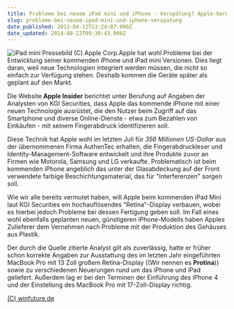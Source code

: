 ```yaml
---
title: Probleme bei neuem iPad mini und iPhone - Verspätung? Apple-Gerüchte des Tages
slug: probleme-bei-neuem-ipad-mini-und-iphone-verspatung
date_published: 2013-04-12T13:24:07.000Z
date_updated: 2018-08-22T09:38:43.000Z
---
```


![iPad mini Pressebild (C) Apple Corp.](//picdump.thafaker.de/2012/11/Bildschirmfoto-2012-11-05-um-16.07.58-100x100.png)Apple hat wohl Probleme bei der Entwicklung seiner kommenden iPhone und iPad mini Versionen. Dies liegt daran, weil neue Technologien integriert werden müssen, die nicht so einfach zur Verfügung stehen. Deshalb kommen die Geräte später als geplant auf den Markt. 

Die Website **Apple Insider** berichtet unter Berufung auf Angaben der Analysten von KGI Securities, dass Apple das kommende iPhone mit einer neuen Technologie ausrüstet, die den Nutzer beim Zugriff auf das Smartphone und diverse Online-Dienste - etwa zum Bezahlen von Einkäufen - mit seinem Fingerabdruck identifizieren soll.

Diese Technik hat Apple wohl im letzten Juli für *356 Millionen US-Dollar* aus der übernommenen Firma AuthenTec erhalten, die Fingerabdruckleser und Identity-Management-Software entwickelt und ihre Produkte zuvor an Firmen wie Motorola, Samsung und LG verkaufte. Problematisch ist beim kommenden iPhone angeblich das unter der Glasabdeckung auf der Front verwendete farbige Beschichtungsmaterial, das für "Interferenzen" sorgen soll.

Wie wir alle bereits vermutet haben, will Apple beim kommenden iPad Mini laut KGI Securities ein hochauflösendes "Retina"-Display verbauen, wobei es hierbei jedoch Probleme bei dessen Fertigung geben soll. Im Fall eines wohl ebenfalls geplanten neuen, günstigeren iPhone-Modells haben Apples Zulieferer dem Vernehmen nach Probleme mit der Produktion des Gehäuses aus Plastik.

Der durch die Quelle zitierte Analyst gilt als zuverlässig, hatte er früher schon korrekte Angaben zur Ausstattung des im letzten Jahr eingeführten MacBook Pro mit 13 Zoll großem Retina-Display ((Wir nennen es **Protina**)) sowie zu verschiedenen Neuerungen rund um das iPhone und iPad geliefert. Außerdem lag er bei den Terminen der Einführung des iPhone 4 und der Einstellung des MacBook Pro mit 17-Zoll-Display richtig.

[(C) winfuture.de](http://winfuture.mobi/news/75544)
